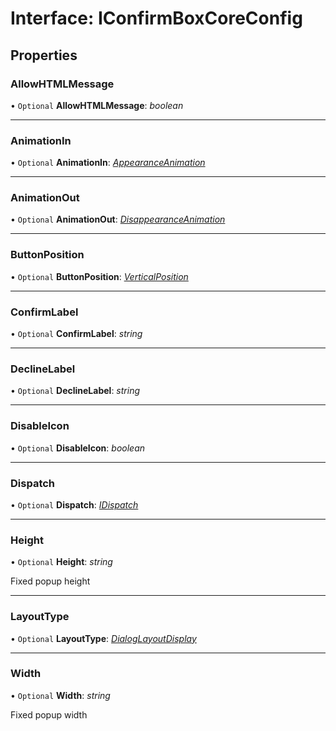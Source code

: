 # Interface: IConfirmBoxCoreConfig

## Properties

### AllowHTMLMessage

• `Optional` **AllowHTMLMessage**: *boolean*

___

### AnimationIn

• `Optional` **AnimationIn**: [*AppearanceAnimation*](#/documentation/Enum:%20AppearanceAnimation)

___

### AnimationOut

• `Optional` **AnimationOut**: [*DisappearanceAnimation*](#/documentation/Enum:%20DisappearanceAnimation)

___

### ButtonPosition

• `Optional` **ButtonPosition**: [*VerticalPosition*](#/documentation/Home#verticalposition)

___

### ConfirmLabel

• `Optional` **ConfirmLabel**: *string*

___

### DeclineLabel

• `Optional` **DeclineLabel**: *string*

___

### DisableIcon

• `Optional` **DisableIcon**: *boolean*

___

### Dispatch

• `Optional` **Dispatch**: [*IDispatch*](#/documentation/Interface:%20IDispatch)

___

### Height

• `Optional` **Height**: *string*

Fixed popup height

___

### LayoutType

• `Optional` **LayoutType**: [*DialogLayoutDisplay*](#/documentation/Enum:%20DialogLayoutDisplay)

___

### Width

• `Optional` **Width**: *string*

Fixed popup width
